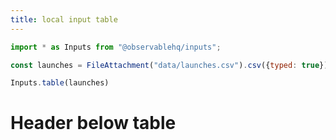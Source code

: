 ```yaml
---
title: local input table
---
```



```js
import * as Inputs from "@observablehq/inputs";

```

```js
const launches = FileAttachment("data/launches.csv").csv({typed: true});
```

```js
Inputs.table(launches)
```

# Header below table
